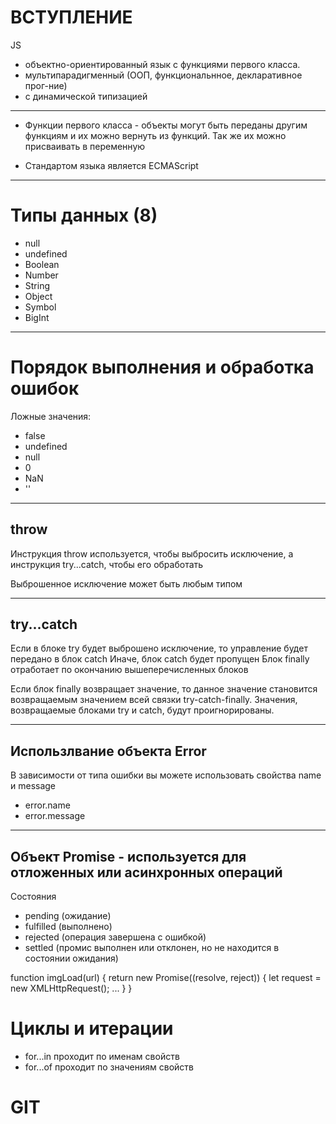 
# ВСТУПЛЕНИЕ

JS
  * объектно-ориентированный язык с функциями первого класса.
  * мультипарадигменный (ООП, функциональнное, декларативное прог-ние)
  * с динамической типизацией

---

- Функции первого класса -
       объекты могут быть переданы другим функциям и их можно вернуть из функций. 
       Так же их можно присваивать в переменную 

- Стандартом языка является ECMAScript

---

# Типы данных (8)

  * null
  * undefined
  * Boolean
  * Number
  * String
  * Object
  * Symbol
  * BigInt

---

# Порядок выполнения и обработка ошибок

Ложные значения:
* false
* undefined
* null
* 0
* NaN
* ''

---
throw
---
Инструкция throw используется, чтобы выбросить исключение,
а инструкция try...catch, чтобы его обработать

Выброшенное исключение может быть любым типом

---

try...catch
---
Если в блоке try будет выброшено исключение, то управление будет передано в блок catch
Иначе, блок catch будет пропущен
Блок finally отработает по окончанию вышеперечисленных блоков 

Если блок finally возвращает значение, то данное значение становится 
возвращаемым значением всей связки try-catch-finally. 
Значения, возвращаемые блоками try и catch, будут проигнорированы.

---

Использлвание объекта Error
---
В зависимости от типа ошибки вы можете использовать свойства name и message
* error.name
* error.message

---

Объект Promise - используется для отложенных или асинхронных операций
---
Состояния
* pending (ожидание)
* fulfilled (выполнено)
* rejected (операция завершена с ошибкой)
* settled (промис выполнен или отклонен, но не находится в состоянии ожидания)

function imgLoad(url) {
  return new Promise((resolve, reject)) {
    let request = new XMLHttpRequest();
    ...
  }
}

# Циклы и итерации

* for...in проходит по именам свойств
* for...of проходит по значениям свойств


# GIT


  
   


